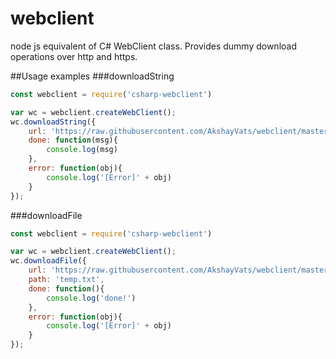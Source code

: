 # webclient
node js equivalent of C# WebClient class. Provides dummy download operations over http and https.

##Usage examples
###downloadString
```js
const webclient = require('csharp-webclient')

var wc = webclient.createWebClient();
wc.downloadString({
	url: 'https://raw.githubusercontent.com/AkshayVats/webclient/master/README.md',
	done: function(msg){
	    console.log(msg)
	},
	error: function(obj){
	    console.log('[Error]' + obj)
	}
});
```
###downloadFile
```js
const webclient = require('csharp-webclient')

var wc = webclient.createWebClient();
wc.downloadFile({
    url: 'https://raw.githubusercontent.com/AkshayVats/webclient/master/README.md',
    path: 'temp.txt',
    done: function(){
        console.log('done!')
    },
    error: function(obj){
        console.log('[Error]' + obj)
    }
});
```